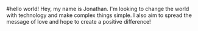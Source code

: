 #hello world!
Hey, my name is Jonathan. I'm looking to change the world with technology and make complex things simple. 
I also aim to spread the message of love and hope to create a positive difference!
